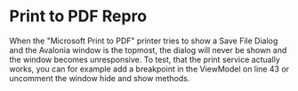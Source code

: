 # Print to PDF Repro

When the "Microsoft Print to PDF" printer tries to show a Save File Dialog and the Avalonia window is the topmost, the dialog will never be shown and the window becomes unresponsive. To test, that the print service actually works, you can for example add a breakpoint in the ViewModel on line 43 or uncomment the window hide and show methods.
